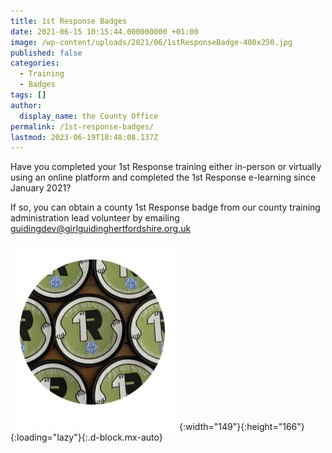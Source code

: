 ```yaml
---
title: 1st Response Badges
date: 2021-06-15 10:15:44.000000000 +01:00
image: /wp-content/uploads/2021/06/1stResponseBadge-400x250.jpg
published: false
categories:
  - Training
  - Badges
tags: []
author:
  display_name: the County Office
permalink: /1st-response-badges/
lastmod: 2023-06-19T18:48:08.137Z
---
```

Have you completed your 1st Response training either in-person or virtually using an online platform and completed the 1st Response e-learning since January 2021?

If so, you can obtain a county 1st Response badge from our county training administration lead volunteer by emailing <guidingdev@girlguidinghertfordshire.org.uk>

![1st Response Badge](/assets/images/2021/06/1stResponseBadge-270x300.jpg){:width="149"}{:height="166"}{:loading="lazy"}{:.d-block.mx-auto}
